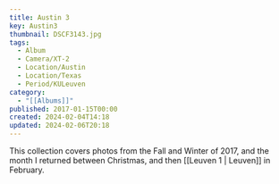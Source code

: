 ```yaml
---
title: Austin 3
key: Austin3
thumbnail: DSCF3143.jpg
tags:
  - Album
  - Camera/XT-2
  - Location/Austin
  - Location/Texas
  - Period/KULeuven
category:
  - "[[Albums]]"
published: 2017-01-15T00:00
created: 2024-02-04T14:18
updated: 2024-02-06T20:18
---
```

This collection covers photos from the Fall and Winter of 2017, and the month I returned between Christmas, and then [[Leuven 1 | Leuven]] in February.
